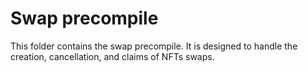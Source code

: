 # Swap precompile

This folder contains the swap precompile. It is designed to handle the creation, cancellation, and claims of NFTs swaps.
